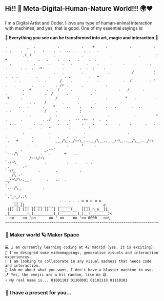 ## Hi!! 👋 Meta-Digital-Human-Nature World!!! 🌍❤

I´m a Digital Artist and Coder. I love any type of human-animal interaction with machines, and yes, that is good. One of my essential sayings is:

__🌌 Everything you see can be transformed into art, magic and interaction 🌌__

```
.         _  .          .          .    +     .          .          .      . .    .     .   :    .  . ... .    . .   . 
        .(_)          .            .            .            .       :     +         .    .   .    .    .   .    .  .
  .          .      .     .   .      .    .     .     .    .      .   .      . .  .  -+-        .       .  .  .    .  .
          .           .   .        .           .          /         :  .  . .        .     .      . .        .   +
    . .        .  .      /.   .      .    .     .     .  / .      . ' .   .       .    .     . /+ .      .          .
        .  +       .    /     .          .          .   /      .         .       .         .  /      .          .
 +     .            .  /         .            .        *   .         .     .          . .    /  .    .      .       .
      .   .      .    *     .     .    .      .   .       .  .            . .     .         /    .          ;   .
           .           .           .           .           .         +  .      .         . ./   .    .  -- -+-  -  .  .
  . .        .  .       .   .      .    .     .     .    .      .   . .          .    .   *        . .    . !
        .           .               .                   .               .   .       .       .   .   .   .   .     .
 .   +      .          ___/\_._/~~\_...__/\__.._._/~\_..__/\__.._/~\        .         .   .             .      +     .
       .          _.--'                                              `--./\          .   .      +   ..
           /~~\/~\                                                          `-/~\_            .         .   .    . .
 .      .-'                                                                        `-/\_          .       .          .
  _/\.-'                                                                               __/~\/\-.__.       .   ..  .
.'                                                                                                  `.--/\__         .
                                                                                                             `.^_-_/.:\
   _____                 . . . . . o o o o o                                                                    
  __|[_]|__ ___________ _______    ____      o
 |[] [] []| [] [] [] [] [_____(__  ][]]_n_n__][.
_|________|_[_________]_[________]_|__|________)<
  oo    oo 'oo      oo ' oo    oo 'oo 0000---oo\_
~~~~~~~~~~~~~~~~~~~~~~~~~~~~~~~~~~~~~~~~~~~~~~~~~~~~~~~~~~~~~~~~~~~~~~~~~~~~~~~~~~~~~~~~~~~~~~~~~~~~~~~~~~~~~~~~~~~~~~~
```


### 🔭 Maker world 🪐 Maker Space 

    💻 I am currently learning coding at 42 madrid (yes, it is exciting).
    🔮 I´ve designed some videomappings, generative visuals and interaction experiences.
    🥽 I am looking to collaborate in any visual madness that needs code and interaction.
    🎯 Ask me about what you want, I don't have a blaster machine to use.
    🪁 Yes, the emojis are a bit random, like me 😅
    ⚡ My real name is... 01001101 01100001 01101110 01110101
    
### 🎁 I have a present for you...



<!--
**Brandommoore/Brandommoore** is a ✨ _special_ ✨ repository because its `README.md` (this file) appears on your GitHub profile.

Here are some ideas to get you started:

- 🔭 I’m currently working on ...
- 🌱 I’m currently learning ...
- 👯 I’m looking to collaborate on ...
- 🤔 I’m looking for help with ...
- 💬 Ask me about ...
- 📫 How to reach me: ...
- 😄 Pronouns: ...
- ⚡ Fun fact: ...
-->
